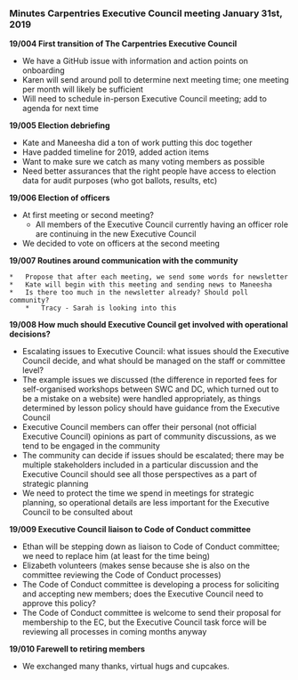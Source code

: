 ### Minutes Carpentries Executive Council meeting January 31st, 2019

**19/004 First transition of The Carpentries Executive Council**
*   We have a GitHub issue with information and action points on onboarding
*   Karen will send around poll to determine next meeting time; one meeting per month will likely be sufficient
*   Will need to schedule in-person Executive Council meeting; add to agenda for next time

**19/005 Election debriefing**

*   Kate and Maneesha did a ton of work putting this doc together
*   Have padded timeline for 2019, added action items
*   Want to make sure we catch as many voting members as possible
*   Need better assurances that the right people have access to election data for audit purposes (who got ballots, results, etc)

**19/006 Election of officers**

*   At first meeting or second meeting?
    *   All members of the Executive Council currently having an officer role are continuing in the new Executive Council
*   We decided to vote on officers at the second meeting

**19/007 Routines around communication with the community**

    *   Propose that after each meeting, we send some words for newsletter
    *   Kate will begin with this meeting and sending news to Maneesha
    *   Is there too much in the newsletter already? Should poll community?
        *   Tracy - Sarah is looking into this

**19/008 How much should Executive Council get involved with operational decisions?**

*   Escalating issues to Executive Council: what issues should the Executive Council decide, and what should be managed on the staff or committee level?
*   The example issues we discussed (the difference in reported fees for self-organised workshops between SWC and DC, which turned out to be a mistake on a website) were handled appropriately, as things determined by lesson policy should have guidance from the Executive Council
*   Executive Council members can offer their personal (not official Executive Council) opinions as part of community discussions, as we tend to be engaged in the community
*   The community can decide if issues should be escalated; there may be multiple stakeholders included in a particular discussion and the Executive Council should see all those perspectives as a part of strategic planning
*   We need to protect the time we spend in meetings for strategic planning, so operational details are less important for the Executive Council to be consulted about

**19/009 Executive Council liaison to Code of Conduct committee**

*   Ethan will be stepping down as liaison to Code of Conduct committee; we need to replace him (at least for the time being)
*   Elizabeth volunteers (makes sense because she is also on the committee reviewing the Code of Conduct processes)
*   The Code of Conduct committee is developing a process for soliciting and accepting new members; does the Executive Council need to approve this policy?
*   The Code of Conduct committee is welcome to send their proposal for membership to the EC, but the Executive Council task force will be reviewing all processes in coming months anyway

**19/010 Farewell to retiring members**

*   We exchanged many thanks, virtual hugs and cupcakes.
